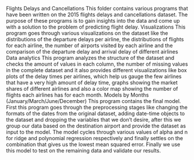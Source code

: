 Flights Delays and Cancellations
This folder contains various programs that have been written on the 2015 flights delays and cancellations dataset. The purpose of these programs is to gain insights into the data and come up with a solution to the problem of predicting flight delay.
Visualizations 
This program goes through various visualizations on the dataset like the distributions of the departure delays per airline, the distributions of flights for each airline, the number of airports visited by each airline and the comparison of the departure delay and arrival delay of different airlines
Data analytics
This program analyzes the structure of the dataset and checks the amount of values in each column, the number of missing values in the complete dataset and it also provides different visualizations like box plots of the delay times per airlines, which help us gauge the few airlines that have a very high amount of delay time, graphs showing the market shares of different airlines and also a color map showing the number of flights each airlines has for each month.
Models by Months (January/March/June/December)
This program contains the final model. First this program goes through the preprocessing stages like changing the formats of the dates from the original dataset, adding date-time objects to the dataset and dropping the variables that we don’t desire, after this we group our data based on the destination airport and provide the dataset as input to the model.
The model cycles through various values of alpha and n for ridge and polynomial regression respectively and finally settles on the combination that gives us the lowest mean squared error. Finally we use this model to test on the remaining data and validate our results. 
